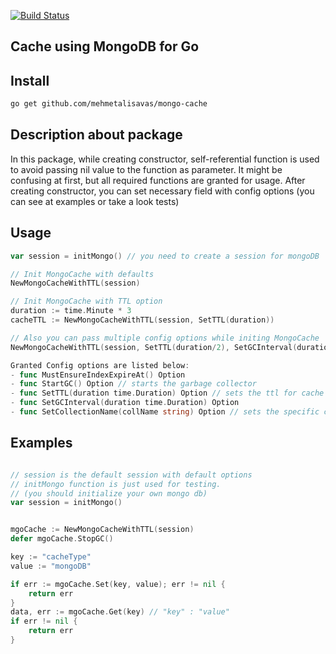 [![Build Status](https://travis-ci.org/mehmetalisavas/mongo-cache.svg?branch=master)](https://travis-ci.org/mehmetalisavas/mongo-cache)

## Cache using MongoDB for Go

## Install

```bash
go get github.com/mehmetalisavas/mongo-cache
```

## Description about package
In this package, while creating constructor, self-referential function is used to avoid passing nil value to the function as parameter.
It might be confusing at first, but all required functions are granted for usage.
After creating constructor, you can set necessary field with config options (you can see at examples or take a look tests)

## Usage

```go
var session = initMongo() // you need to create a session for mongoDB

// Init MongoCache with defaults
NewMongoCacheWithTTL(session)

// Init MongoCache with TTL option
duration := time.Minute * 3
cacheTTL := NewMongoCacheWithTTL(session, SetTTL(duration))

// Also you can pass multiple config options while initing MongoCache
NewMongoCacheWithTTL(session, SetTTL(duration/2), SetGCInterval(duration), StartGC())

Granted Config options are listed below:
- func MustEnsureIndexExpireAt() Option
- func StartGC() Option // starts the garbage collector
- func SetTTL(duration time.Duration) Option // sets the ttl for cache
- func SetGCInterval(duration time.Duration) Option 
- func SetCollectionName(collName string) Option // sets the specific collection name for mongo session

```


## Examples
```go

// session is the default session with default options
// initMongo function is just used for testing.
// (you should initialize your own mongo db)
var session = initMongo()


mgoCache := NewMongoCacheWithTTL(session)
defer mgoCache.StopGC()

key := "cacheType"
value := "mongoDB"

if err := mgoCache.Set(key, value); err != nil {
    return err
}
data, err := mgoCache.Get(key) // "key" : "value"
if err != nil {
    return err
}

```
